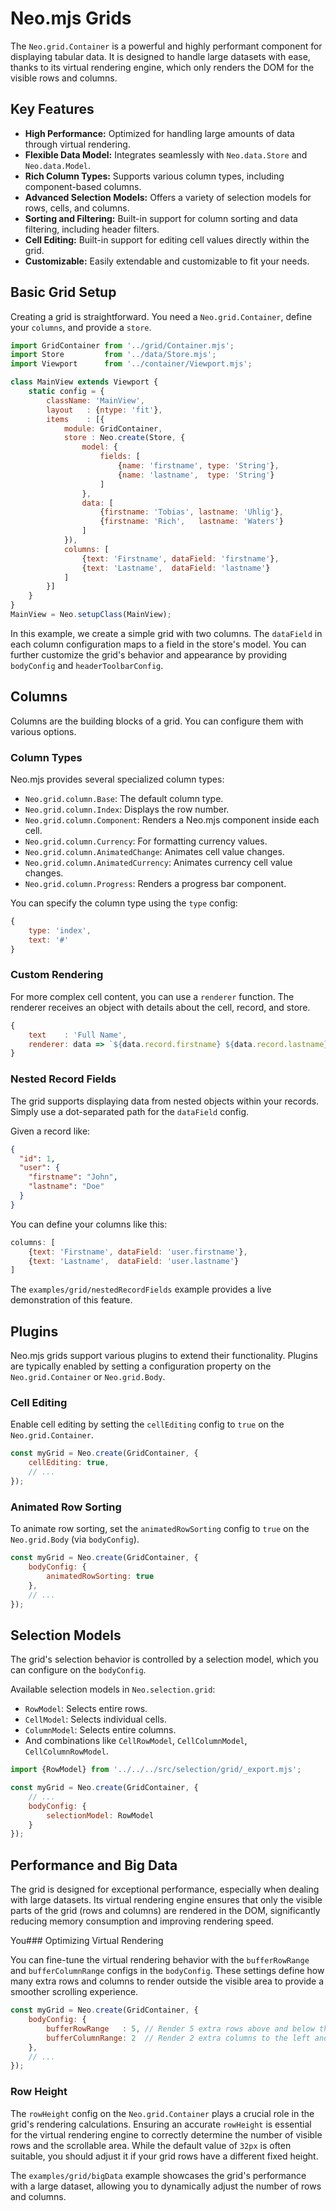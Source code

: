 # Neo.mjs Grids

The `Neo.grid.Container` is a powerful and highly performant component for displaying tabular data. It is designed to
handle large datasets with ease, thanks to its virtual rendering engine, which only renders the DOM for the visible
rows and columns.

## Key Features

- **High Performance:** Optimized for handling large amounts of data through virtual rendering.
- **Flexible Data Model:** Integrates seamlessly with `Neo.data.Store` and `Neo.data.Model`.
- **Rich Column Types:** Supports various column types, including component-based columns.
- **Advanced Selection Models:** Offers a variety of selection models for rows, cells, and columns.
- **Sorting and Filtering:** Built-in support for column sorting and data filtering, including header filters.
- **Cell Editing:** Built-in support for editing cell values directly within the grid.
- **Customizable:** Easily extendable and customizable to fit your needs.

## Basic Grid Setup

Creating a grid is straightforward. You need a `Neo.grid.Container`, define your `columns`, and provide a `store`.

```javascript live-preview
import GridContainer from '../grid/Container.mjs';
import Store         from '../data/Store.mjs';
import Viewport      from '../container/Viewport.mjs';

class MainView extends Viewport {
    static config = {
        className: 'MainView',
        layout   : {ntype: 'fit'},
        items    : [{
            module: GridContainer,
            store : Neo.create(Store, {
                model: {
                    fields: [
                        {name: 'firstname', type: 'String'},
                        {name: 'lastname',  type: 'String'}
                    ]
                },
                data: [
                    {firstname: 'Tobias', lastname: 'Uhlig'},
                    {firstname: 'Rich',   lastname: 'Waters'}
                ]
            }),
            columns: [
                {text: 'Firstname', dataField: 'firstname'},
                {text: 'Lastname',  dataField: 'lastname'}
            ]
        }]
    }
}
MainView = Neo.setupClass(MainView);
```

In this example, we create a simple grid with two columns. The `dataField` in each column configuration maps to a
field in the store's model. You can further customize the grid's behavior and appearance by providing `bodyConfig` and `headerToolbarConfig`.

## Columns

Columns are the building blocks of a grid. You can configure them with various options.

### Column Types

Neo.mjs provides several specialized column types:

- `Neo.grid.column.Base`: The default column type.
- `Neo.grid.column.Index`: Displays the row number.
- `Neo.grid.column.Component`: Renders a Neo.mjs component inside each cell.
- `Neo.grid.column.Currency`: For formatting currency values.
- `Neo.grid.column.AnimatedChange`: Animates cell value changes.
- `Neo.grid.column.AnimatedCurrency`: Animates currency cell value changes.
- `Neo.grid.column.Progress`: Renders a progress bar component.

You can specify the column type using the `type` config:

```javascript readonly
{
    type: 'index',
    text: '#'
}
```

### Custom Rendering

For more complex cell content, you can use a `renderer` function. The renderer receives an object with details
about the cell, record, and store.

```javascript readonly
{
    text    : 'Full Name',
    renderer: data => `${data.record.firstname} ${data.record.lastname}`
}
```

### Nested Record Fields

The grid supports displaying data from nested objects within your records. Simply use a dot-separated path for the
`dataField` config.

Given a record like:
```json
{
  "id": 1,
  "user": {
    "firstname": "John",
    "lastname": "Doe"
  }
}
```

You can define your columns like this:
```javascript readonly
columns: [
    {text: 'Firstname', dataField: 'user.firstname'},
    {text: 'Lastname',  dataField: 'user.lastname'}
]
```
The `examples/grid/nestedRecordFields` example provides a live demonstration of this feature.

## Plugins

Neo.mjs grids support various plugins to extend their functionality. Plugins are typically enabled by setting a
configuration property on the `Neo.grid.Container` or `Neo.grid.Body`.

### Cell Editing

Enable cell editing by setting the `cellEditing` config to `true` on the `Neo.grid.Container`.

```javascript readonly
const myGrid = Neo.create(GridContainer, {
    cellEditing: true,
    // ...
});
```

### Animated Row Sorting

To animate row sorting, set the `animatedRowSorting` config to `true` on the `Neo.grid.Body` (via `bodyConfig`).

```javascript readonly
const myGrid = Neo.create(GridContainer, {
    bodyConfig: {
        animatedRowSorting: true
    },
    // ...
});
```

## Selection Models

The grid's selection behavior is controlled by a selection model, which you can configure on the `bodyConfig`.

Available selection models in `Neo.selection.grid`:
- `RowModel`: Selects entire rows.
- `CellModel`: Selects individual cells.
- `ColumnModel`: Selects entire columns.
- And combinations like `CellRowModel`, `CellColumnModel`, `CellColumnRowModel`.

```javascript readonly
import {RowModel} from '../../../src/selection/grid/_export.mjs';

const myGrid = Neo.create(GridContainer, {
    // ...
    bodyConfig: {
        selectionModel: RowModel
    }
});
```

## Performance and Big Data

The grid is designed for exceptional performance, especially when dealing with large datasets. Its virtual rendering engine ensures that only the visible parts of the grid (rows and columns) are rendered in the DOM, significantly reducing memory consumption and improving rendering speed.

You### Optimizing Virtual Rendering

You can fine-tune the virtual rendering behavior with the `bufferRowRange` and `bufferColumnRange` configs in the `bodyConfig`. These settings define how many extra rows and columns to render outside the visible area to provide a smoother scrolling experience.

```javascript readonly
const myGrid = Neo.create(GridContainer, {
    bodyConfig: {
        bufferRowRange   : 5, // Render 5 extra rows above and below the visible area
        bufferColumnRange: 2  // Render 2 extra columns to the left and right of the visible area
    },
    // ...
});
```

### Row Height

The `rowHeight` config on the `Neo.grid.Container` plays a crucial role in the grid's rendering calculations. Ensuring an accurate `rowHeight` is essential for the virtual rendering engine to correctly determine the number of visible rows and the scrollable area. While the default value of `32px` is often suitable, you should adjust it if your grid rows have a different fixed height.

The `examples/grid/bigData` example showcases the grid's performance with a large dataset, allowing you to
dynamically adjust the number of rows and columns.
